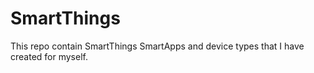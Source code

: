 # SmartThings
This repo contain SmartThings SmartApps and device types that I have created for myself.
